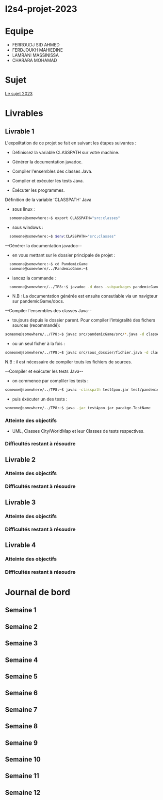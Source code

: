 # l2s4-projet-2023


# Equipe

- FERROUDJ SID AHMED
- FERDJOUKH MAHIEDINE
- LAMRANI MASSINISSA
- CHARARA MOHAMAD

# Sujet

[Le sujet 2023](https://www.fil.univ-lille.fr/~varre/portail/l2s4-projet/sujet2023.pdf)

# Livrables

## Livrable 1 

L'expoiltation de ce projet se fait en suivant les étapes suivantes :

- Définissez la variable CLASSPATH sur votre machine.

- Générer la documentation javadoc.

- Compiler l'ensembles des classes Java.

- Compiler et exécuter les tests Java.

- Éxécuter les programmes.

Définition de la variable 'CLASSPATH' Java

- sous linux :

```bash
  someone@somewhere:~$ export CLASSPATH="src:classes"
```
- sous windows :

```bash
  someone@somewhere:~$ $env:CLASSPATH="src;classes"

```

--Générer la documentation javadoc--

- en vous mettant sur le dossier principale de projet :

```bash
  someone@somewhere:~$ cd PandemicGame
  someone@somewhere/../PandemicGame:~$ 

```
- lancez la commande :

```bash
  someone@somewhere/../TP8:~$ javadoc -d docs -subpackages pandemicGame
```

- N.B : La documentation générée est ensuite consutlable via un navigteur sur pandemicGame/docs.

--Compiler l'ensembles des classes Java--

- toujours depuis le dossier parent. Pour compiler l'intégralité des fichers sources (recommandé):

```bash
someone@somewhere/../TP8:~$ javac src/pandemicGame/src/*.java -d classes 
```

- ou un seul ficher à la fois :

```bash
someone@somewhere/../TP8:~$ javac src/sous_dossier/fichier.java -d classes
```

N.B : il est nécessaire de compiler touts les fichiers de sources.


--Compiler et exécuter les tests Java--
- on commence par compliler les tests :

```bash
someone@somewhere/../TP8:~$ javac -classpath test4poo.jar test/pandemicGame/*.java -d classes
```
- puis éxécuter un des tests :
```bash
someone@somewhere/../TP8:~$ java -jar test4poo.jar pacakge.TestName
```

### Atteinte des objectifs

- UML, Classes City/WorldMap et leur Classes de tests respectives.

### Difficultés restant à résoudre


## Livrable 2

### Atteinte des objectifs

### Difficultés restant à résoudre

## Livrable 3

### Atteinte des objectifs

### Difficultés restant à résoudre

## Livrable 4

### Atteinte des objectifs

### Difficultés restant à résoudre

# Journal de bord

## Semaine 1

## Semaine 2

## Semaine 3

## Semaine 4

## Semaine 5

## Semaine 6

## Semaine 7

## Semaine 8

## Semaine 9

## Semaine 10

## Semaine 11

## Semaine 12
